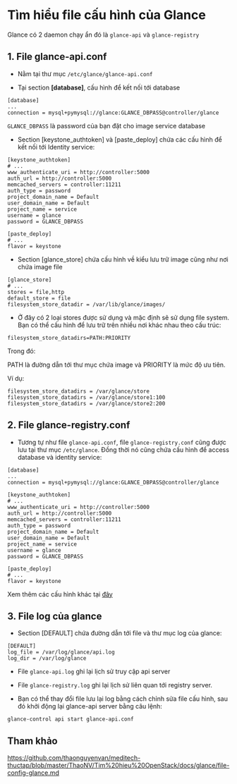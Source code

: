 # Tìm hiểu file cấu hình của Glance

Glance có 2 daemon chạy ẩn đó là `glance-api` và `glance-registry`

## 1. File glance-api.conf

- Nằm tại thư mục `/etc/glance/glance-api.conf`

- Tại section **[database]**, cấu hình để kết nối tới database

```
[database]
...
connection = mysql+pymysql://glance:GLANCE_DBPASS@controller/glance
```

`GLANCE_DBPASS` là password của bạn đặt cho image service database

- Section [keystone_authtoken] và [paste_deploy] chứa các cấu hình để kết nối tới Identity service:

```
[keystone_authtoken]
# ...
www_authenticate_uri = http://controller:5000
auth_url = http://controller:5000
memcached_servers = controller:11211
auth_type = password
project_domain_name = Default
user_domain_name = Default
project_name = service
username = glance
password = GLANCE_DBPASS

[paste_deploy]
# ...
flavor = keystone
```

- Section [glance_store] chứa cấu hình về kiểu lưu trữ image cũng như nơi chứa image file

```
[glance_store]
# ...
stores = file,http
default_store = file
filesystem_store_datadir = /var/lib/glance/images/
```

- Ở đây có 2 loại stores được sử dụng và mặc định sẽ sử dụng file system. Bạn có thể cấu hình để lưu trữ trên nhiều nơi khác nhau theo cấu trúc:

```
filesystem_store_datadirs=PATH:PRIORITY
```

Trong đó:

PATH là đường dẫn tới thư mục chứa image và PRIORITY là mức độ ưu tiên.

Ví dụ:

```
filesystem_store_datadirs = /var/glance/store
filesystem_store_datadirs = /var/glance/store1:100
filesystem_store_datadirs = /var/glance/store2:200
```

## 2. File glance-registry.conf

- Tương tự như file `glance-api.conf`, file `glance-registry.conf` cũng được lưu tại thư mục `/etc/glance`. Đồng thời nó cũng chứa cấu hình để access database và identity service:

```
[database]
...
connection = mysql+pymysql://glance:GLANCE_DBPASS@controller/glance

[keystone_authtoken]
# ...
www_authenticate_uri = http://controller:5000
auth_url = http://controller:5000
memcached_servers = controller:11211
auth_type = password
project_domain_name = Default
user_domain_name = Default
project_name = service
username = glance
password = GLANCE_DBPASS

[paste_deploy]
# ...
flavor = keystone
```

Xem thêm các cấu hình khác tại [đây](https://docs.openstack.org/glance/latest/configuration/configuring.html)

## 3. File log của glance

- Section [DEFAULT] chứa đường dẫn tới file và thư mục log của glance:

```
[DEFAULT]
log_file = /var/log/glance/api.log
log_dir = /var/log/glance
```

- File `glance-api.log` ghi lại lịch sử truy cập api server

- File `glance-registry.log` ghi lại lịch sử liên quan tới registry server.

- Bạn có thể thay đổi file lưu lại log bằng cách chỉnh sửa file cấu hình, sau đó khởi động lại glance-api server bằng câu lệnh:

```
glance-control api start glance-api.conf
```

## Tham khảo

https://github.com/thaonguyenvan/meditech-thuctap/blob/master/ThaoNV/Tim%20hieu%20OpenStack/docs/glance/file-config-glance.md